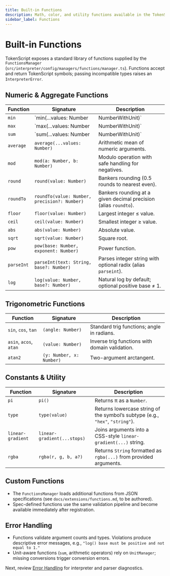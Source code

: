```yaml
---
title: Built-in Functions
description: Math, color, and utility functions available in the TokenScript runtime.
sidebar_label: Functions
---
```


# Built-in Functions

TokenScript exposes a standard library of functions supplied by the `FunctionsManager` (`src/interpreter/config/managers/functions/manager.ts`). Functions accept and return TokenScript symbols; passing incompatible types raises an `InterpreterError`.

## Numeric & Aggregate Functions

| Function | Signature | Description |
| --- | --- | --- |
| `min` | `min(...values: Number | NumberWithUnit)` | Returns the smallest numeric value (units allowed when compatible). |
| `max` | `max(...values: Number | NumberWithUnit)` | Returns the largest numeric value. |
| `sum` | `sum(...values: Number | NumberWithUnit)` | Adds values, converting units via `UnitManager` when available. |
| `average` | `average(...values: Number)` | Arithmetic mean of numeric arguments. |
| `mod` | `mod(a: Number, b: Number)` | Modulo operation with safe handling for negatives. |
| `round` | `round(value: Number)` | Bankers rounding (0.5 rounds to nearest even). |
| `roundTo` | `roundTo(value: Number, precision?: Number)` | Bankers rounding at a given decimal precision (alias `roundto`). |
| `floor` | `floor(value: Number)` | Largest integer ≤ value. |
| `ceil` | `ceil(value: Number)` | Smallest integer ≥ value. |
| `abs` | `abs(value: Number)` | Absolute value. |
| `sqrt` | `sqrt(value: Number)` | Square root. |
| `pow` | `pow(base: Number, exponent: Number)` | Power function. |
| `parseInt` | `parseInt(text: String, base?: Number)` | Parses integer string with optional radix (alias `parseint`). |
| `log` | `log(value: Number, base?: Number)` | Natural log by default; optional positive base ≠ 1. |

## Trigonometric Functions

| Function | Signature | Description |
| --- | --- | --- |
| `sin`, `cos`, `tan` | `(angle: Number)` | Standard trig functions; angle in radians. |
| `asin`, `acos`, `atan` | `(value: Number)` | Inverse trig functions with domain validation. |
| `atan2` | `(y: Number, x: Number)` | Two-argument arctangent. |

## Constants & Utility

| Function | Signature | Description |
| --- | --- | --- |
| `pi` | `pi()` | Returns π as a `Number`. |
| `type` | `type(value)` | Returns lowercase string of the symbol’s subtype (e.g., `"hex"`, `"string"`). |
| `linear-gradient` | `linear-gradient(...stops)` | Joins arguments into a CSS-style `linear-gradient(...)` string. |
| `rgba` | `rgba(r, g, b, a?)` | Returns `String` formatted as `rgba(...)` from provided arguments. |

## Custom Functions

- The `FunctionsManager` loads additional functions from JSON specifications (see `docs/extensions/functions.md`, to be authored).
- Spec-defined functions use the same validation pipeline and become available immediately after registration.

## Error Handling

- Functions validate argument counts and types. Violations produce descriptive error messages, e.g., `"log() base must be positive and not equal to 1."`
- Unit-aware functions (`sum`, arithmetic operators) rely on `UnitManager`; missing conversions trigger conversion errors.

Next, review [Error Handling](errors.md) for interpreter and parser diagnostics.
